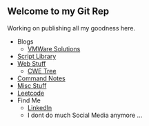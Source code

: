 ## Welcome to my Git Rep

Working on publishing all my goodness here.

- Blogs
  - [VMWare Solutions](https://mlwiles.github.io/vmwaresolutions/)
- [Script Library](https://github.com/mlwiles/scripts)
- [Web Stuff](https://github.com/mlwiles/www)
  - [CWE Tree](https://mlwiles.github.io/www/cwe/)
- [Command Notes](https://github.com/mlwiles/commando)
- [Misc Stuff](https://github.com/mlwiles/stuff)
- [Leetcode](https://github.com/mlwiles/leetcode)
- Find Me
  - [LinkedIn](https://www.linkedin.com/in/mlwiles/)
  - I dont do much Social Media anymore ...
